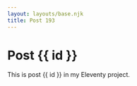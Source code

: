 ```yaml
---
layout: layouts/base.njk
title: Post 193
---
```


# Post {{ id }}

This is post {{ id }} in my Eleventy project.
